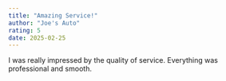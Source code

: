 ```yaml
---
title: "Amazing Service!"
author: "Joe's Auto"
rating: 5
date: 2025-02-25
---
```


I was really impressed by the quality of service. Everything was professional and smooth.